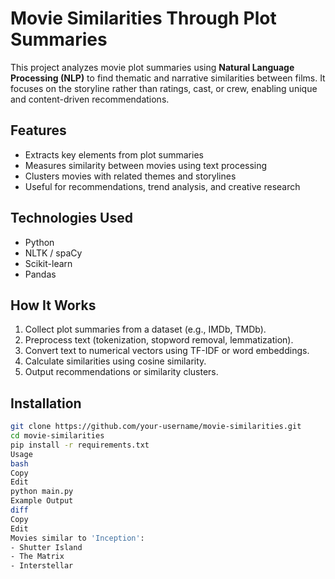 # Movie Similarities Through Plot Summaries

This project analyzes movie plot summaries using **Natural Language Processing (NLP)** to find thematic and narrative similarities between films. It focuses on the storyline rather than ratings, cast, or crew, enabling unique and content-driven recommendations.

## Features
- Extracts key elements from plot summaries
- Measures similarity between movies using text processing
- Clusters movies with related themes and storylines
- Useful for recommendations, trend analysis, and creative research

## Technologies Used
- Python
- NLTK / spaCy
- Scikit-learn
- Pandas

## How It Works
1. Collect plot summaries from a dataset (e.g., IMDb, TMDb).
2. Preprocess text (tokenization, stopword removal, lemmatization).
3. Convert text to numerical vectors using TF-IDF or word embeddings.
4. Calculate similarities using cosine similarity.
5. Output recommendations or similarity clusters.

## Installation
```bash
git clone https://github.com/your-username/movie-similarities.git
cd movie-similarities
pip install -r requirements.txt
Usage
bash
Copy
Edit
python main.py
Example Output
diff
Copy
Edit
Movies similar to 'Inception':
- Shutter Island
- The Matrix
- Interstellar
